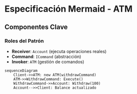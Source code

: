 # Especificación Mermaid - ATM

## Componentes Clave

### Roles del Patrón
- **Receiver**: `Account` (ejecuta operaciones reales)
- **Command**: `ICommand` (abstracción)
- **Invoker**: `ATM` (gestión de comandos)

```mermaid
sequenceDiagram
    Client->>ATM: new ATM(withdrawCommand)
    ATM->>WithdrawCommand: Execute()
    WithdrawCommand->>Account: Withdraw(100)
    Account-->>Client: Balance actualizado